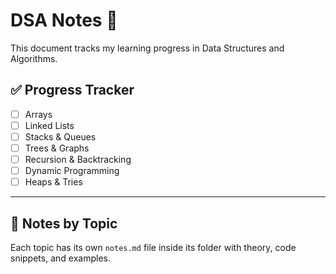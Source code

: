 # DSA Notes 🧠

This document tracks my learning progress in Data Structures and Algorithms.

## ✅ Progress Tracker

- [ ] Arrays
- [ ] Linked Lists
- [ ] Stacks & Queues
- [ ] Trees & Graphs
- [ ] Recursion & Backtracking
- [ ] Dynamic Programming
- [ ] Heaps & Tries

---

## 📌 Notes by Topic

Each topic has its own `notes.md` file inside its folder with theory, code snippets, and examples.
